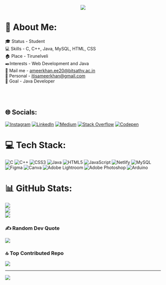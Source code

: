 <p align="center">
  <img src="https://readme-typing-svg.herokuapp.com?font=Time+New+Roman&color=green&size=25&center=true&vCenter=true&width=600&height=100&lines=eee;++;Self-taught+Front-End+Developer,;Computer+Science+Student,;CTF+Newbie,;Active+Learner/Researcher,;Love+to+learn+new+stuffs..<3">
</p>


# 💫 About Me:
🎓 Status    -  Student<br>💻 Skills       -  C, C++, Java, MySQL, HTML, CSS<br>🏠 Place      -  Tirunelveli<br>✒️Interests - Web Development and Java<br>📩 Mail me      - ameerkhan.ee20@bitsathy.ac.in <br>📩 Personal     - itisameerkhan@gmail.com <br>🥅 Goal       - Java Developer <br><br><br><br>


## 🌐 Socials:
[![Instagram](https://img.shields.io/badge/Instagram-%23E4405F.svg?logo=Instagram&logoColor=white)](https://instagram.com/https://www.instagram.com/khaan.ax/) [![LinkedIn](https://img.shields.io/badge/LinkedIn-%230077B5.svg?logo=linkedin&logoColor=white)](https://linkedin.com/in/https://www.linkedin.com/in/ameer-khan-b-3784b8216/) [![Medium](https://img.shields.io/badge/Medium-12100E?logo=medium&logoColor=white)](https://medium.com/@https://medium.com/@itisameerkhan) [![Stack Overflow](https://img.shields.io/badge/-Stackoverflow-FE7A16?logo=stack-overflow&logoColor=white)](https://stackoverflow.com/users/16349326) [![Codepen](https://img.shields.io/badge/Codepen-000000?style=for-the-badge&logo=codepen&logoColor=white)](https://codepen.io/https://codepen.io/ameerkhan123ak) 

# 💻 Tech Stack:
![C](https://img.shields.io/badge/c-%2300599C.svg?style=for-the-badge&logo=c&logoColor=white) ![C++](https://img.shields.io/badge/c++-%2300599C.svg?style=for-the-badge&logo=c%2B%2B&logoColor=white) ![CSS3](https://img.shields.io/badge/css3-%231572B6.svg?style=for-the-badge&logo=css3&logoColor=white) ![Java](https://img.shields.io/badge/java-%23ED8B00.svg?style=for-the-badge&logo=java&logoColor=white) ![HTML5](https://img.shields.io/badge/html5-%23E34F26.svg?style=for-the-badge&logo=html5&logoColor=white) ![JavaScript](https://img.shields.io/badge/javascript-%23323330.svg?style=for-the-badge&logo=javascript&logoColor=%23F7DF1E) ![Netlify](https://img.shields.io/badge/netlify-%23000000.svg?style=for-the-badge&logo=netlify&logoColor=#00C7B7)        ![MySQL](https://img.shields.io/badge/mysql-%2300f.svg?style=for-the-badge&logo=mysql&logoColor=white) 	![Figma](https://img.shields.io/badge/figma-%23F24E1E.svg?style=for-the-badge&logo=figma&logoColor=white) ![Canva](https://img.shields.io/badge/Canva-%2300C4CC.svg?style=for-the-badge&logo=Canva&logoColor=white) ![Adobe Lightroom](https://img.shields.io/badge/Adobe%20Lightroom-31A8FF.svg?style=for-the-badge&logo=Adobe%20Lightroom&logoColor=white) ![Adobe Photoshop](https://img.shields.io/badge/adobephotoshop-%2331A8FF.svg?style=for-the-badge&logo=adobephotoshop&logoColor=white) ![Arduino](https://img.shields.io/badge/-Arduino-00979D?style=for-the-badge&logo=Arduino&logoColor=white)
# 📊 GitHub Stats:
![](https://github-readme-stats.vercel.app/api?username=ameerkhan123ak&theme=dark&hide_border=false&include_all_commits=false&count_private=false)<br/>
![](https://github-readme-streak-stats.herokuapp.com/?user=ameerkhan123ak&theme=dark&hide_border=false)<br/>
![](https://github-readme-stats.vercel.app/api/top-langs/?username=ameerkhan123ak&theme=dark&hide_border=false&include_all_commits=false&count_private=false&layout=compact)

### ✍️ Random Dev Quote
![](https://quotes-github-readme.vercel.app/api?type=horizontal&theme=tokyonight)

### 🔝 Top Contributed Repo
![](https://github-contributor-stats.vercel.app/api?username=ameerkhan123ak&limit=5&theme=darkhub&combine_all_yearly_contributions=true)

---
[![](https://visitcount.itsvg.in/api?id=ameerkhan123ak&icon=0&color=3)](https://visitcount.itsvg.in)

<!-- Proudly created with GPRM ( https://gprm.itsvg.in ) --> 
